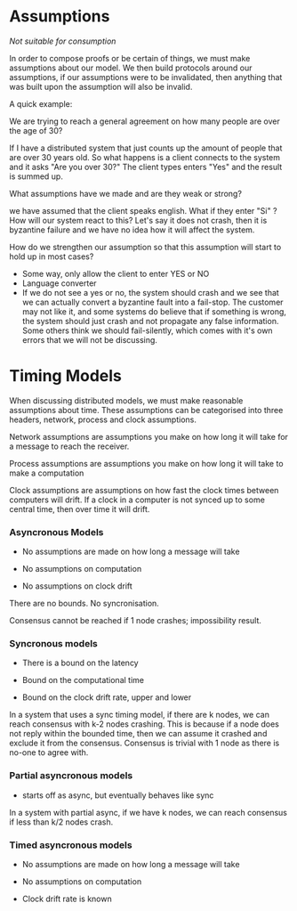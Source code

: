 # Assumptions

_Not suitable for consumption_

In order to compose proofs or be certain of things, we must make assumptions about our model. We then build protocols around our assumptions, if our assumptions were to be invalidated, then anything that was built upon the assumption will also be invalid.

A quick example:

We are trying to reach a general agreement on how many people are over the age of 30?

If I have a distributed system that just counts up the amount of people that are over 30 years old. So what happens is a client connects to the system and it asks "Are you over 30?" The client types enters "Yes" and the result is summed up.

What assumptions have we made and are they weak or strong?

we have assumed that the client speaks english. What if they enter "Si" ? How will our system react to this? Let's say it does not crash, then it is byzantine failure and we have no idea how it will affect the system.

How do we strengthen our assumption so that this assumption will start to hold up in most cases?

* Some way, only allow the client to enter YES or NO
* Language converter
* If we do not see a yes or no, the system should crash and we see that we can actually convert a byzantine fault into a fail-stop. The customer may not like it, and some systems do believe that if something is wrong, the system should just crash and not propagate any false information. Some others think we should fail-silently, which comes with it's own errors that we will not be discussing.

# Timing Models

When discussing distributed models, we must make reasonable assumptions about time. These assumptions can be categorised into three headers, network, process and clock assumptions.

Network assumptions are assumptions you make on how long it will take for a message to reach the receiver.

Process assumptions are assumptions you make on how long it will take to make a computation

Clock assumptions are assumptions on how fast the clock times between computers will drift. If a clock in a computer is not synced up to some central time, then over time it will drift.

### Asyncronous Models

* No assumptions are made on how long a message will take

* No assumptions on computation

* No assumptions on clock drift

There are no bounds. No syncronisation.

Consensus cannot be reached if 1 node crashes; impossibility result.

### Syncronous models

* There is a bound on the latency

* Bound on the computational time

* Bound on the clock drift rate, upper and lower

In a system that uses a sync timing model, if there are k nodes, we can reach consensus with k-2 nodes crashing. This is because if a node does not reply within the bounded time, then we can assume it crashed and exclude it from the consensus. Consensus is trivial with 1 node as there is no-one to agree with.

### Partial asyncronous models

* starts off as async, but eventually behaves like sync

In a system with partial async, if we have k nodes, we can reach consensus if less than k/2 nodes crash.

### Timed asyncronous models

* No assumptions are made on how long a message will take

* No assumptions on computation

* Clock drift rate is known

### 



